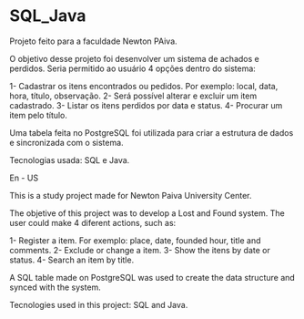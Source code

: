 # SQL_Java

 Projeto feito para a faculdade Newton PAiva. 

 O objetivo desse projeto foi desenvolver um sistema de achados e perdidos. Seria permitido ao usuário 4 opções dentro do sistema:
 
 1- Cadastrar os itens encontrados ou pedidos. Por exemplo: local, data, hora, título, observação.
 2- Será possível alterar e excluir um item cadastrado.
 3- Listar os itens perdidos por data e status.
 4- Procurar um item pelo título.
 
 Uma tabela feita no PostgreSQL foi utilizada para criar a estrutura de dados e sincronizada com o sistema. 
 
 Tecnologias usada: SQL e Java.
 
 En - US 
 
 This is a study project made for Newton Paiva University Center. 
 
 The objetive of this project was to develop a Lost and Found system. The user could make 4 diferent actions, such as: 
 
 1- Register a item. For exemplo: place, date, founded hour, title and comments.
 2- Exclude or change a item.
 3- Show the itens by date or status. 
 4- Search an item by title. 
 
 A SQL table made on PostgreSQL was used to create the data structure and synced with the system. 
 
 Tecnologies used in this project: SQL and Java.
